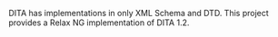 DITA has implementations in only XML Schema and DTD. This project provides a Relax NG implementation of DITA 1.2.